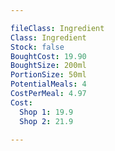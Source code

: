 ```yaml
---

fileClass: Ingredient
Class: Ingredient
Stock: false
BoughtCost: 19.90
BoughtSize: 200ml
PortionSize: 50ml
PotentialMeals: 4
CostPerMeal: 4.97
Cost:
  Shop 1: 19.9
  Shop 2: 21.9

---
```

